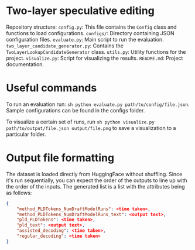 # Two-layer speculative editing

Repository structure:
`config.py`: This file contains the `Config` class and functions to load configurations.
`configs/`: Directory containing JSON configuration files.
`evaluate.py`: Main script to run the evaluation.
`two_layer_candidate_generator.py`: Contains the `TwoLayerLookupCandidateGenerator` class.
`utils.py`: Utility functions for the project.
`visualize.py`: Script for visualizing the results.
`README.md`: Project documentation.

# Useful commands
To run an evaluation run: ```sh python evaluate.py path/to/config/file.json```. Sample configurations can be found in the configs folder.

To visualize a certain set of runs, run ```sh python visualize.py path/to/output/file.json output/file.png``` to save a visualization to a particular folder. 

# Output file formatting
The dataset is loaded directly from HuggingFace without shuffling. Since it's run sequentially, you can expect the order of the outputs to line up with the order of the inputs. The generated list is a list with the attributes being as follows:
```json
{
    "method_PLDTokens_NumDraftModelRuns": <time taken>,
    "method_PLDTokens_NumDraftModelRuns_text": <output text>,
    "pld_PLDTokens": <time taken>,
    "pld_text": <output text>,
    "assisted_decoding": <time taken>,
    "regular_decoding": <time taken>
}
```

